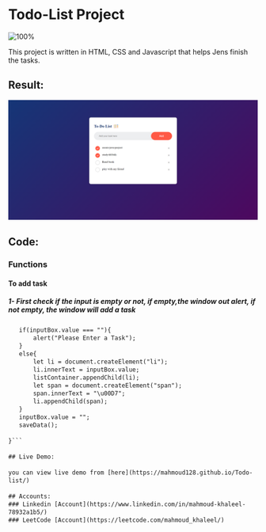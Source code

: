 # Todo-List Project

![100%](https://progress-bar.dev/100/?title=Done)

This project is written in HTML, CSS and Javascript that helps Jens finish the tasks.

## Result:

![img](./images/project-1.png)



## Code:
### Functions
#### To add task
##### 1- First check if the input is empty or not, if empty,the window out alert, if not empty, the window will add a task
 ``` function addTask(){
    if(inputBox.value === ""){
        alert("Please Enter a Task");
    }
    else{
        let li = document.createElement("li");
        li.innerText = inputBox.value;
        listContainer.appendChild(li);
        let span = document.createElement("span");
        span.innerText = "\u00D7";
        li.appendChild(span);
    }
    inputBox.value = "";
    saveData();

}```

## Live Demo:

you can view live demo from [here](https://mahmoud128.github.io/Todo-list/)

## Accounts:
### Linkedin [Account](https://www.linkedin.com/in/mahmoud-khaleel-78932a1b5/)
### LeetCode [Account](https://leetcode.com/mahmoud_khaleel/)
